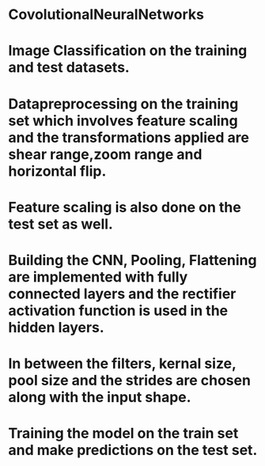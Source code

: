 # CovolutionalNeuralNetworks
# Image Classification on the training and test datasets.
# Datapreprocessing on the training set which involves feature scaling and the transformations applied are shear range,zoom range and horizontal flip.
# Feature scaling is also done on the test set as well.
# Building the CNN, Pooling, Flattening are implemented with fully connected layers and the rectifier activation function is used in the hidden layers.
# In between the filters, kernal size, pool size and the strides are chosen along with the input shape.
# Training the model on the train set and make predictions on the test set.

